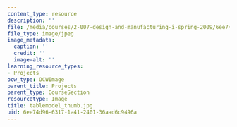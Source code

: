 ```yaml
---
content_type: resource
description: ''
file: /media/courses/2-007-design-and-manufacturing-i-spring-2009/6ee74d9663171a41240136aad6c9496a_tablemodel_thumb.jpg
file_type: image/jpeg
image_metadata:
  caption: ''
  credit: ''
  image-alt: ''
learning_resource_types:
- Projects
ocw_type: OCWImage
parent_title: Projects
parent_type: CourseSection
resourcetype: Image
title: tablemodel_thumb.jpg
uid: 6ee74d96-6317-1a41-2401-36aad6c9496a
---
```

